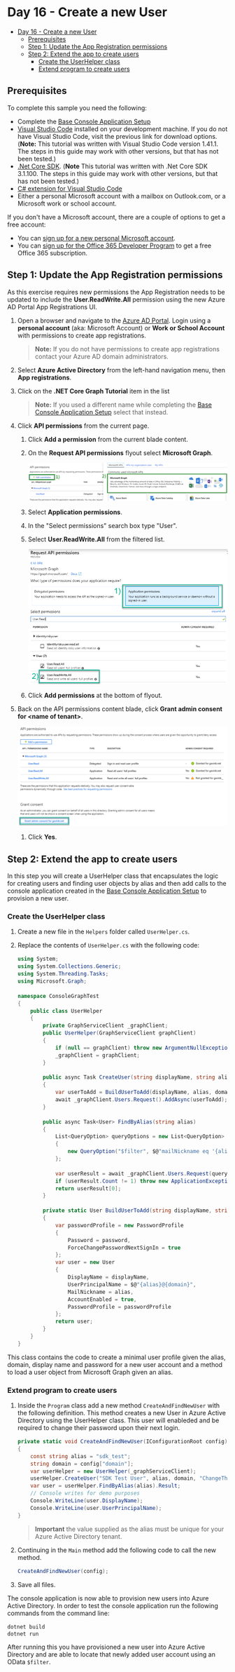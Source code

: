 # Day 16 - Create a new User

- [Day 16 - Create a new User](#day-16---create-a-new-user)
  - [Prerequisites](#prerequisites)
  - [Step 1: Update the App Registration permissions](#step-1-update-the-app-registration-permissions)
  - [Step 2: Extend the app to create users](#step-2-extend-the-app-to-create-users)
    - [Create the UserHelper class](#create-the-userhelper-class)
    - [Extend program to create users](#extend-program-to-create-users)

## Prerequisites

To complete this sample you need the following:

- Complete the [Base Console Application Setup](../base-console-app/)
- [Visual Studio Code](https://code.visualstudio.com/) installed on your development machine. If you do not have Visual Studio Code, visit the previous link for download options. (**Note:** This tutorial was written with Visual Studio Code version 1.41.1. The steps in this guide may work with other versions, but that has not been tested.)
- [.Net Core SDK](https://dotnet.microsoft.com/download/dotnet-core/3.1#sdk-3.1.100). (**Note** This tutorial was written with .Net Core SDK 3.1.100.  The steps in this guide may work with other versions, but that has not been tested.)
- [C# extension for Visual Studio Code](https://marketplace.visualstudio.com/items?itemName=ms-vscode.csharp)
- Either a personal Microsoft account with a mailbox on Outlook.com, or a Microsoft work or school account.

If you don't have a Microsoft account, there are a couple of options to get a free account:

- You can [sign up for a new personal Microsoft account](https://signup.live.com/signup?wa=wsignin1.0&rpsnv=12&ct=1454618383&rver=6.4.6456.0&wp=MBI_SSL_SHARED&wreply=https://mail.live.com/default.aspx&id=64855&cbcxt=mai&bk=1454618383&uiflavor=web&uaid=b213a65b4fdc484382b6622b3ecaa547&mkt=E-US&lc=1033&lic=1).
- You can [sign up for the Office 365 Developer Program](https://developer.microsoft.com/office/dev-program) to get a free Office 365 subscription.

## Step 1: Update the App Registration permissions

As this exercise requires new permissions the App Registration needs to be updated to include  the **User.ReadWrite.All** permission using the new Azure AD Portal App Registrations UI.

1. Open a browser and navigate to the [Azure AD Portal](https://aad.portal.azure.com). Login using a **personal account** (aka: Microsoft Account) or **Work or School Account** with permissions to create app registrations.

    > **Note:** If you do not have permissions to create app registrations contact your Azure AD domain administrators.

1. Select **Azure Active Directory** from the left-hand navigation menu, then **App registrations**.

1. Click on the **.NET Core Graph Tutorial** item in the list

    > **Note:** If you used a different name while completing the [Base Console Application Setup](../base-console-app/) select that instead.

1. Click **API permissions** from the current page.

    1. Click **Add a permission** from the current blade content.
    1. On the **Request API permissions** flyout select **Microsoft Graph**.

        ![Screenshot of selecting Microsoft Graph permission to add to app registration](Images/aad-create-app-05.png)

    1. Select **Application permissions**.
    1. In the "Select permissions" search box type "User".
    1. Select **User.ReadWrite.All** from the filtered list.

        ![Screenshot of adding application permission for User.ReadWrite.All permission](Images/aad-create-app-06.png)

    1. Click **Add permissions** at the bottom of flyout.

1. Back on the API permissions content blade, click **Grant admin consent for \<name of tenant\>**.

    ![Screenshot of granting admin consent for newly added permission](Images/aad-create-app-07.png)

    1. Click **Yes**.

## Step 2: Extend the app to create users

In this step you will create a UserHelper class that encapsulates the logic for creating users and finding user objects by alias and then add calls to the console application created in the [Base Console Application Setup](../base-console-app/) to provision a new user.

### Create the UserHelper class

1. Create a new file in the `Helpers` folder called `UserHelper.cs`.
1. Replace the contents of `UserHelper.cs` with the following code:

    ```cs
    using System;
    using System.Collections.Generic;
    using System.Threading.Tasks;
    using Microsoft.Graph;

    namespace ConsoleGraphTest
    {
        public class UserHelper
        {
            private GraphServiceClient _graphClient;
            public UserHelper(GraphServiceClient graphClient)
            {
                if (null == graphClient) throw new ArgumentNullException(nameof(graphClient));
                _graphClient = graphClient;
            }

            public async Task CreateUser(string displayName, string alias, string domain, string password)
            {
                var userToAdd = BuildUserToAdd(displayName, alias, domain, password);
                await _graphClient.Users.Request().AddAsync(userToAdd);
            }

            public async Task<User> FindByAlias(string alias)
            {
                List<QueryOption> queryOptions = new List<QueryOption>
                {
                    new QueryOption("$filter", $@"mailNickname eq '{alias}'")
                };

                var userResult = await _graphClient.Users.Request(queryOptions).GetAsync();
                if (userResult.Count != 1) throw new ApplicationException($"Unable to find a user with the alias {alias}");
                return userResult[0];
            }

            private static User BuildUserToAdd(string displayName, string alias, string domain, string password)
            {
                var passwordProfile = new PasswordProfile
                {
                    Password = password,
                    ForceChangePasswordNextSignIn = true
                };
                var user = new User
                {
                    DisplayName = displayName,
                    UserPrincipalName = $@"{alias}@{domain}",
                    MailNickname = alias,
                    AccountEnabled = true,
                    PasswordProfile = passwordProfile
                };
                return user;
            }
        }
    }
    ```

This class contains the code to create a minimal user profile given the alias, domain, display name and password for a new user account and a method to load a user object from Microsoft Graph given an alias.

### Extend program to create users

1. Inside the `Program` class add a new method `CreateAndFindNewUser` with the following definition.  This method creates a new User in Azure Active Directory using the UserHelper class. This user will enableded and be required to change their password upon their next login.

    ```cs
    private static void CreateAndFindNewUser(IConfigurationRoot config)
    {
        const string alias = "sdk_test";
        string domain = config["domain"];
        var userHelper = new UserHelper(_graphServiceClient);
        userHelper.CreateUser("SDK Test User", alias, domain, "ChangeThis!0").GetAwaiter().GetResult();
        var user = userHelper.FindByAlias(alias).Result;
        // Console writes for demo purposes
        Console.WriteLine(user.DisplayName);
        Console.WriteLine(user.UserPrincipalName);
    }
    ```

    > **Important** the value supplied as the alias must be unique for your Azure Active Directory tenant.

1. Continuing in the `Main` method add the following code to call the new method.

    ```cs
    CreateAndFindNewUser(config);
    ```

1. Save all files.

The console application is now able to provision new users into Azure Active Directory. In order to test the console application run the following commands from the command line:

```
dotnet build
dotnet run
```

After running this you have provisioned a new user into Azure Active Directory and are able to locate that newly added user account using an OData `$filter`.